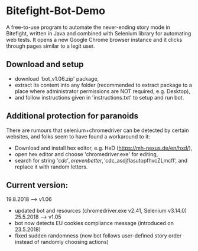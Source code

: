 # Bitefight-Bot-Demo
A free-to-use program to automate the never-ending story mode in Bitefight, written in Java and combined with Selenium library for automating web tests.
It opens a new Google Chrome browser instance and it clicks through pages similar to a legit user.

## Download and setup
- download 'bot_v1.06.zip' package, 
- extract its content into any folder (recommended to extract package to a place where administrator permissions are NOT required, e.g. Desktop), 
- and follow instructions given in 'instructions.txt' to setup and run bot.

## Additional protection for paranoids
There are rumours that selenium+chromedriver can be detected by certain websites, and folks seem to have found a workaround to it:
- Download and install hex editor, e.g. HxD (https://mh-nexus.de/en/hxd/),
- open hex editor and choose 'chromedriver.exe' for editing,
- search for string '$cdc', or even better, '$cdc_asdjflasutopfhvcZLmcfl', and replace it with random letters.

## Current version:
19.8.2018 --> v1.06
* updated bot and resources (chromedriver.exe v2.41, Selenium v3.14.0)
25.5.2018 --> v1.05
* bot now detects EU cookies compliance message (introduced on 23.5.2018)
* fixed sudden randomness (now bot follows user-defined story order instead of randomly choosing actions)
